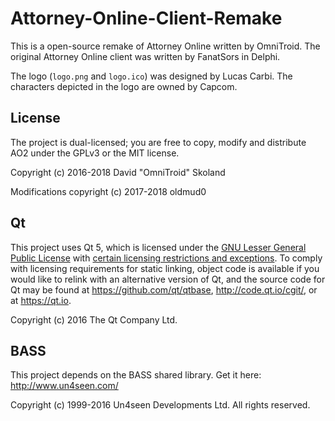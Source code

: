 # Attorney-Online-Client-Remake
This is a open-source remake of Attorney Online written by OmniTroid. The original Attorney Online client was written by FanatSors in Delphi.

The logo (`logo.png` and `logo.ico`) was designed by Lucas Carbi. The characters depicted in the logo are owned by Capcom.

## License

The project is dual-licensed; you are free to copy, modify and distribute AO2 under the GPLv3 or the MIT license.

Copyright (c) 2016-2018 David "OmniTroid" Skoland

Modifications copyright (c) 2017-2018 oldmud0

## Qt
This project uses Qt 5, which is licensed under the [GNU Lesser General Public License](https://www.gnu.org/licenses/lgpl-3.0.txt) with [certain licensing restrictions and exceptions](https://www.qt.io/qt-licensing-terms/). To comply with licensing requirements for static linking, object code is available if you would like to relink with an alternative version of Qt, and the source code for Qt may be found at https://github.com/qt/qtbase, http://code.qt.io/cgit/, or at https://qt.io.

Copyright (c) 2016 The Qt Company Ltd.

## BASS

This project depends on the BASS shared library. Get it here: http://www.un4seen.com/

Copyright (c) 1999-2016 Un4seen Developments Ltd. All rights reserved.
